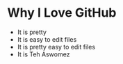 # Why I Love GitHub

* It is pretty
* It is easy to edit files
* It is pretty easy to edit files
* It is Teh Aswomez